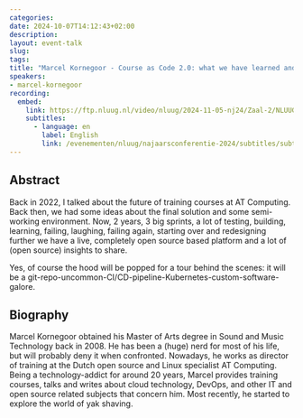 ```yaml
---
categories:
date: 2024-10-07T14:12:43+02:00
description:
layout: event-talk
slug:
tags:
title: "Marcel Kornegoor - Course as Code 2.0: what we have learned and done since Nov 2022"
speakers:
- marcel-kornegoor
recording:
  embed:
    link: https://ftp.nluug.nl/video/nluug/2024-11-05-nj24/Zaal-2/NLUUG-NJ24-MarcelKornegoor-CourseAsCode2.mkv
    subtitles:
      - language: en
        label: English
        link: /evenementen/nluug/najaarsconferentie-2024/subtitles/subtitles_marcel-kornegoor-course-as-code-20-what-we-have-learned-and-done-since-nov-2022_en.srt
---
```


## Abstract

Back in 2022, I talked about the future of training courses at AT Computing. Back then, we had some ideas about the final solution and some semi-working environment. Now, 2 years, 3 big sprints, a lot of testing, building, learning, failing, laughing, failing again, starting over and redesigning further we have a live, completely open source based platform and a lot of (open source) insights to share.

Yes, of course the hood will be popped for a tour behind the scenes: it will be a git-repo-uncommon-CI/CD-pipeline-Kubernetes-custom-software-galore.

## Biography

Marcel Kornegoor obtained his Master of Arts degree in Sound and Music Technology back in 2008. He has been a (huge) nerd for most of his life, but will probably deny it when confronted. Nowadays, he works as director of training at the Dutch open source and Linux specialist AT Computing. Being a technology-addict for around 20 years, Marcel provides training courses, talks and writes about cloud technology, DevOps, and other IT and open source related subjects that concern him. Most recently, he started to explore the world of yak shaving.
